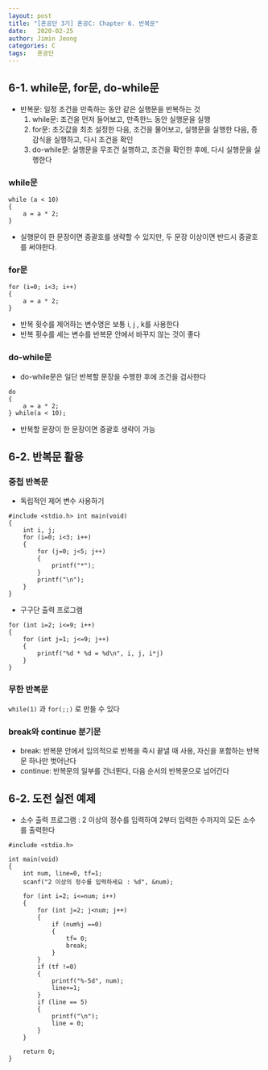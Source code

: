 ```yaml
---
layout: post
title: "[혼공단 3기] 혼공C: Chapter 6. 반복문"
date:   2020-02-25
author: Jimin Jeong
categories: C
tags:	혼공단
---
```


## 6-1. while문, for문, do-while문
- 반복문: 일정 조건을 만족하는 동안 같은 실행문을 반복하는 것
	1. while문: 조건을 먼저 들어보고, 만족한느 동안 실행문을 실행
	2. for문: 초깃값을 최초 설정한 다음, 조건을 물어보고, 실행문을 실행한 다음, 증감식을 실행하고, 다시 조건을 확인
	3. do-while문: 실행문을 무조건 실행하고, 조건을 확인한 후에, 다시 실행문을 실행한다

### while문
```
while (a < 10)
{
	a = a * 2;
}
```
- 실행문이 한 문장이면 중괄호를 생략할 수 있지만, 두 문장 이상이면 반드시 중괄호를 써야한다.

### for문
```
for (i=0; i<3; i++)
{
	a = a * 2;
}
```
- 반복 횟수를 제어하는 변수명은 보통 i, j , k를 사용한다
- 반복 횟수를 세는 변수를 반복문 안에서 바꾸지 않는 것이 좋다

### do-while문
- do-while문은 일단 반복할 문장을 수행한 후에 조건을 검사한다
```
do
{
	a = a * 2;
} while(a < 10);
```
- 반복할 문장이 한 문장이면 중괄호 생략이 가능

## 6-2. 반복문 활용
### 중첩 반복문
- 독립적인 제어 변수 사용하기
```
#include <stdio.h> int main(void) 
{
	int i, j;
	for (i=0; i<3; i++)
	{
		for (j=0; j<5; j++)
		{
			printf("*");
		}
		printf("\n");
	}
}	
```

- 구구단 출력 프로그램
```
for (int i=2; i<=9; i++)
{
	for (int j=1; j<=9; j++)
	{
		printf("%d * %d = %d\n", i, j, i*j)
	}
}
```

### 무한 반복문
`while(1)` 과 `for(;;)` 로 만들 수 있다

### break와 continue 분기문
- break: 반복문 안에서 임의적으로 반복을 즉시 끝낼 때 사용, 자신을 포함하는 반복문 하나만 벗어난다
- continue: 반복문의 일부를 건너뛴다, 다음 순서의 반복문으로 넘어간다

## 6-2. 도전 실전 예제
- 소수 출력 프로그램
: 2 이상의 정수를 입력하여 2부터 입력한 수까지의 모든 소수를 출력한다
```
#include <stdio.h>

int main(void)
{
    int num, line=0, tf=1;
    scanf("2 이상의 정수를 입력하세요 : %d", &num);
    
    for (int i=2; i<=num; i++)
    {
        for (int j=2; j<num; j++)
        {
            if (num%j ==0)
            {
                tf= 0;
                break;
            }
        }
        if (tf !=0)
        {
            printf("%-5d", num);
            line+=1;
        }
        if (line == 5)
        {
            printf("\n");
            line = 0;
        }
    }
    
    return 0;
}
```
